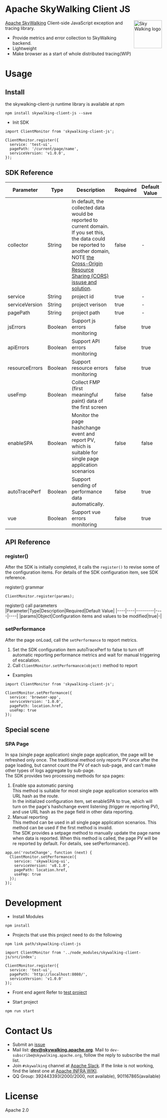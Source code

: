 Apache SkyWalking Client JS
==========

<img src="http://skywalking.apache.org/assets/logo.svg" alt="Sky Walking logo" height="90px" align="right" />

[Apache SkyWalking](https://github.com/apache/skywalking) Client-side JavaScript exception and tracing library.
- Provide metrics and error collection to SkyWalking backend.
- Lightweight
- Make browser as a start of whole distributed tracing(WIP)

# Usage
## Install  
the skywalking-client-js runtime library is available at npm
```
npm install skywalking-client-js --save
```
* Init SDK
```
import ClientMonitor from 'skywalking-client-js';
```
```
ClientMonitor.register({
  service: 'test-ui',
  pagePath: '/current/page/name',
  serviceVersion: 'v1.0.0',
});
```
## SDK Reference

|Parameter|Type|Description|Required|Default Value|
|----|----|----|----|----|
|collector|String|In default, the collected data would be reported to current domain. If you set this, the data could be reported to another domain, NOTE [the Cross-Origin Resource Sharing (CORS) issuse and solution](https://developer.mozilla.org/en-US/docs/Web/HTTP/CORS). |false|-|
|service|String|project id|true|-|
|serviceVersion|String|project verison|true|-|
|pagePath|String|project path|true|-|
|jsErrors|Boolean|Support js errors monitoring|false|true|
|apiErrors|Boolean|Support API errors monitoring|false|true|
|resourceErrors|Boolean|Support resource errors monitoring|false|true|
|useFmp|Boolean|Collect FMP (first meaningful paint) data of the first screen|false|false|
|enableSPA|Boolean|Monitor the page hashchange event and report PV, which is suitable for single page application scenarios|false|false|
|autoTracePerf|Boolean|Support sending of performance data automatically.|false|true|
|vue|Boolean|Support vue errors monitoring|false|true|

## API Reference

### register()
After the SDK is initially completed, it calls the `register()` to revise some of the configuration items. For details of the SDK configuration item, see SDK reference.  

register() grammar  
```
ClientMonitor.register(params);
```

register() call parameters  
|Parameter|Type|Description|Required|Default Value|
|----|----|---------|----|----|
|params|Object|Configuration items and values to be modified|true|-|

### setPerformance
After the page onLoad, call the `setPerformance` to report metrics.  

1. Set the SDK configuration item autoTracePerf to false to turn off automatic reporting performance metrics and wait for manual triggering of escalation.  
2. Call `ClientMonitor.setPerformance(object)` method to report

- Examples
```
import ClientMonitor from 'skywalking-client-js';

ClientMonitor.setPerformance({
  service: 'browser-app',
  serviceVersion: '1.0.0',
  pagePath: location.href,
  useFmp: true
});
```
## Special scene

### SPA Page 
In spa (single page application) single page application, the page will be refreshed only once. The traditional method only reports PV once after the page loading, but cannot count the PV of each sub-page, and can't make other types of logs aggregate by sub-page.  
The SDK provides two processing methods for spa pages:

1. Enable spa automatic parsing  
This method is suitable for most single page application scenarios with URL hash as the route.  
In the initialized configuration item, set enableSPA to true, which will turn on the page's hashchange event listening (trigger re reporting PV), and use URL hash as the page field in other data reporting.  
2. Manual reporting  
This method can be used in all single page application scenarios. This method can be used if the first method is invalid.    
The SDK provides a setpage method to manually update the page name when data is reported. When this method is called, the page PV will be re reported by default. For details, see setPerformance().  
```
app.on('routeChange', function (next) {
  ClientMonitor.setPerformance({
    service: 'skywalking-ui',
    serviceVersion: 'v8.1.0',
    pagePath: location.href,
    useFmp: true
  });
});   
```

# Development
* Install Modules
```
npm install
```
* Projects that use this project need to do the following  

```
npm link path/skywalking-client-js
```
```
import ClientMonitor from '../node_modules/skywalking-client-js/src/index';

ClientMonitor.register({
  service: 'test-ui',
  pagePath: 'http://localhost:8080/',
  serviceVersion: 'v1.0.0'
});
```
* Front end agent
Refer to [test project](https://github.com/SkyAPMTest/skywalking-client-test)

* Start project
```
npm run start
```

# Contact Us
* Submit an [issue](https://github.com/apache/skywalking/issues)
* Mail list: **dev@skywalking.apache.org**. Mail to `dev-subscribe@skywalking.apache.org`, follow the reply to subscribe the mail list.
* Join `#skywalking` channel at [Apache Slack](https://join.slack.com/t/the-asf/shared_invite/enQtNzc2ODE3MjI1MDk1LTAyZGJmNTg1NWZhNmVmOWZjMjA2MGUyOGY4MjE5ZGUwOTQxY2Q3MDBmNTM5YTllNGU4M2QyMzQ4M2U4ZjQ5YmY). If the linke is not working, find the latest one at [Apache INFRA WIKI](https://cwiki.apache.org/confluence/display/INFRA/Slack+Guest+Invites).
* QQ Group: 392443393(2000/2000, not available), 901167865(available)

# License
Apache 2.0
